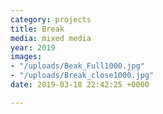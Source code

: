 ```yaml
---
category: projects
title: Break
media: mixed media
year: 2019
images:
- "/uploads/Beak_Full1000.jpg"
- "/uploads/Break_close1000.jpg"
date: 2019-03-18 22:42:25 +0000

---
```

